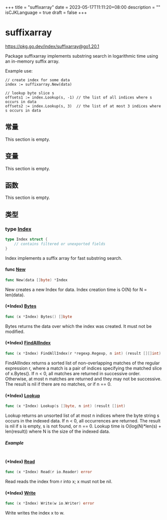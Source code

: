 +++
title = "suffixarray"
date = 2023-05-17T11:11:20+08:00
description = ""
isCJKLanguage = true
draft = false
+++
# suffixarray

https://pkg.go.dev/index/suffixarray@go1.20.1



Package suffixarray implements substring search in logarithmic time using an in-memory suffix array.

Example use:

```
// create index for some data
index := suffixarray.New(data)

// lookup byte slice s
offsets1 := index.Lookup(s, -1) // the list of all indices where s occurs in data
offsets2 := index.Lookup(s, 3)  // the list of at most 3 indices where s occurs in data
```







## 常量 

This section is empty.

## 变量

This section is empty.

## 函数

This section is empty.

## 类型

### type [Index](https://cs.opensource.google/go/go/+/go1.20.1:src/index/suffixarray/suffixarray.go;l=34) 

``` go linenums="1"
type Index struct {
	// contains filtered or unexported fields
}
```

Index implements a suffix array for fast substring search.

#### func [New](https://cs.opensource.google/go/go/+/go1.20.1:src/index/suffixarray/suffixarray.go;l=75) 

``` go linenums="1"
func New(data []byte) *Index
```

New creates a new Index for data. Index creation time is O(N) for N = len(data).

#### (*Index) [Bytes](https://cs.opensource.google/go/go/+/go1.20.1:src/index/suffixarray/suffixarray.go;l=232) 

``` go linenums="1"
func (x *Index) Bytes() []byte
```

Bytes returns the data over which the index was created. It must not be modified.

#### (*Index) [FindAllIndex](https://cs.opensource.google/go/go/+/go1.20.1:src/index/suffixarray/suffixarray.go;l=286) 

``` go linenums="1"
func (x *Index) FindAllIndex(r *regexp.Regexp, n int) (result [][]int)
```

FindAllIndex returns a sorted list of non-overlapping matches of the regular expression r, where a match is a pair of indices specifying the matched slice of x.Bytes(). If n < 0, all matches are returned in successive order. Otherwise, at most n matches are returned and they may not be successive. The result is nil if there are no matches, or if n == 0.

#### (*Index) [Lookup](https://cs.opensource.google/go/go/+/go1.20.1:src/index/suffixarray/suffixarray.go;l=256) 

``` go linenums="1"
func (x *Index) Lookup(s []byte, n int) (result []int)
```

Lookup returns an unsorted list of at most n indices where the byte string s occurs in the indexed data. If n < 0, all occurrences are returned. The result is nil if s is empty, s is not found, or n == 0. Lookup time is O(log(N)*len(s) + len(result)) where N is the size of the indexed data.

##### Example
``` go linenums="1"
```

#### (*Index) [Read](https://cs.opensource.google/go/go/+/go1.20.1:src/index/suffixarray/suffixarray.go;l=154) 

``` go linenums="1"
func (x *Index) Read(r io.Reader) error
```

Read reads the index from r into x; x must not be nil.

#### (*Index) [Write](https://cs.opensource.google/go/go/+/go1.20.1:src/index/suffixarray/suffixarray.go;l=204) 

``` go linenums="1"
func (x *Index) Write(w io.Writer) error
```

Write writes the index x to w.